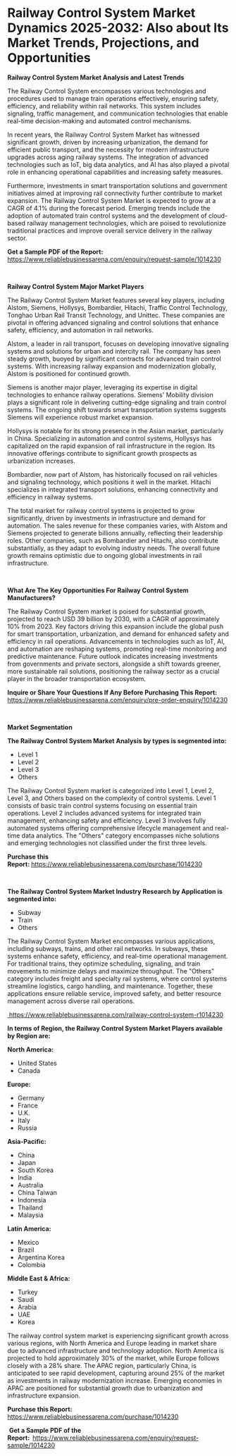 <p><h1>Railway Control System Market Dynamics 2025-2032: Also about Its Market Trends, Projections, and Opportunities</h1></p><p><strong>Railway Control System Market Analysis and Latest Trends</strong></p>
<p><p>The Railway Control System encompasses various technologies and procedures used to manage train operations effectively, ensuring safety, efficiency, and reliability within rail networks. This system includes signaling, traffic management, and communication technologies that enable real-time decision-making and automated control mechanisms. </p><p>In recent years, the Railway Control System Market has witnessed significant growth, driven by increasing urbanization, the demand for efficient public transport, and the necessity for modern infrastructure upgrades across aging railway systems. The integration of advanced technologies such as IoT, big data analytics, and AI has also played a pivotal role in enhancing operational capabilities and increasing safety measures.</p><p>Furthermore, investments in smart transportation solutions and government initiatives aimed at improving rail connectivity further contribute to market expansion. The Railway Control System Market is expected to grow at a CAGR of 4.1% during the forecast period. Emerging trends include the adoption of automated train control systems and the development of cloud-based railway management technologies, which are poised to revolutionize traditional practices and improve overall service delivery in the railway sector.</p></p>
<p><strong>Get a Sample PDF of the Report:&nbsp;</strong> <a href="https://www.reliablebusinessarena.com/enquiry/request-sample/1014230?utm_campaign=3297&utm_medium=2&utm_source=Github&utm_content=ia&utm_term=17042025&utm_id=railway-control-system">https://www.reliablebusinessarena.com/enquiry/request-sample/1014230</a></p>
<p>&nbsp;</p>
<p><strong>Railway Control System Major Market Players</strong></p>
<p><p>The Railway Control System Market features several key players, including Alstom, Siemens, Hollysys, Bombardier, Hitachi, Traffic Control Technology, Tonghao Urban Rail Transit Technology, and Unittec. These companies are pivotal in offering advanced signaling and control solutions that enhance safety, efficiency, and automation in rail networks.</p><p>Alstom, a leader in rail transport, focuses on developing innovative signaling systems and solutions for urban and intercity rail. The company has seen steady growth, buoyed by significant contracts for advanced train control systems. With increasing railway expansion and modernization globally, Alstom is positioned for continued growth.</p><p>Siemens is another major player, leveraging its expertise in digital technologies to enhance railway operations. Siemens' Mobility division plays a significant role in delivering cutting-edge signaling and train control systems. The ongoing shift towards smart transportation systems suggests Siemens will experience robust market expansion.</p><p>Hollysys is notable for its strong presence in the Asian market, particularly in China. Specializing in automation and control systems, Hollysys has capitalized on the rapid expansion of rail infrastructure in the region. Its innovative offerings contribute to significant growth prospects as urbanization increases.</p><p>Bombardier, now part of Alstom, has historically focused on rail vehicles and signaling technology, which positions it well in the market. Hitachi specializes in integrated transport solutions, enhancing connectivity and efficiency in railway systems.</p><p>The total market for railway control systems is projected to grow significantly, driven by investments in infrastructure and demand for automation. The sales revenue for these companies varies, with Alstom and Siemens projected to generate billions annually, reflecting their leadership roles. Other companies, such as Bombardier and Hitachi, also contribute substantially, as they adapt to evolving industry needs. The overall future growth remains optimistic due to ongoing global investments in rail infrastructure.</p></p>
<p>&nbsp;</p>
<p><strong>What Are The Key Opportunities For Railway Control System Manufacturers?</strong></p>
<p><p>The Railway Control System market is poised for substantial growth, projected to reach USD 39 billion by 2030, with a CAGR of approximately 10% from 2023. Key factors driving this expansion include the global push for smart transportation, urbanization, and demand for enhanced safety and efficiency in rail operations. Advancements in technologies such as IoT, AI, and automation are reshaping systems, promoting real-time monitoring and predictive maintenance. Future outlook indicates increasing investments from governments and private sectors, alongside a shift towards greener, more sustainable rail solutions, positioning the railway sector as a crucial player in the broader transportation ecosystem.</p></p>
<p><strong>Inquire or Share Your Questions If Any Before Purchasing This Report:</strong> <a href="https://www.reliablebusinessarena.com/enquiry/pre-order-enquiry/1014230?utm_campaign=3297&utm_medium=2&utm_source=Github&utm_content=ia&utm_term=17042025&utm_id=railway-control-system">https://www.reliablebusinessarena.com/enquiry/pre-order-enquiry/1014230</a></p>
<p>&nbsp;</p>
<p><strong>Market Segmentation</strong></p>
<p><strong>The Railway Control System Market Analysis by types is segmented into:</strong></p>
<p><ul><li>Level 1</li><li>Level 2</li><li>Level 3</li><li>Others</li></ul></p>
<p><p>The Railway Control System market is categorized into Level 1, Level 2, Level 3, and Others based on the complexity of control systems. Level 1 consists of basic train control systems focusing on essential train operations. Level 2 includes advanced systems for integrated train management, enhancing safety and efficiency. Level 3 involves fully automated systems offering comprehensive lifecycle management and real-time data analytics. The "Others" category encompasses niche solutions and emerging technologies not classified under the first three levels.</p></p>
<p><strong>Purchase this Report:&nbsp;</strong><a href="https://www.reliablebusinessarena.com/purchase/1014230?utm_campaign=3297&utm_medium=2&utm_source=Github&utm_content=ia&utm_term=17042025&utm_id=railway-control-system">https://www.reliablebusinessarena.com/purchase/1014230</a></p>
<p>&nbsp;</p>
<p><strong>The Railway Control System Market Industry Research by Application is segmented into:</strong></p>
<p><ul><li>Subway</li><li>Train</li><li>Others</li></ul></p>
<p><p>The Railway Control System Market encompasses various applications, including subways, trains, and other rail networks. In subways, these systems enhance safety, efficiency, and real-time operational management. For traditional trains, they optimize scheduling, signaling, and train movements to minimize delays and maximize throughput. The "Others" category includes freight and specialty rail systems, where control systems streamline logistics, cargo handling, and maintenance. Together, these applications ensure reliable service, improved safety, and better resource management across diverse rail operations.</p></p>
<p><a href="https://www.reliablebusinessarena.com/railway-control-system-r1014230?utm_campaign=3297&utm_medium=2&utm_source=Github&utm_content=ia&utm_term=17042025&utm_id=railway-control-system">&nbsp;https://www.reliablebusinessarena.com/railway-control-system-r1014230</a></p>
<p><strong>In terms of Region, the Railway Control System Market Players available by Region are:</strong></p>
<p>
    <p> <strong> North America: </strong>
        <ul>
            <li>United States</li>
            <li>Canada</li>
        </ul>
        </p> 
    <p> <strong> Europe: </strong>
        <ul>
            <li>Germany</li>
            <li>France</li>
            <li>U.K.</li>
            <li>Italy</li>
            <li>Russia</li>
        </ul>
        </p> 
    <p> <strong> Asia-Pacific: </strong>
        <ul>
            <li>China</li>
            <li>Japan</li>
            <li>South Korea</li>
            <li>India</li>
            <li>Australia</li>
            <li>China Taiwan</li>
            <li>Indonesia</li>
            <li>Thailand</li>
            <li>Malaysia</li>
        </ul>
        </p> 
    <p> <strong> Latin America: </strong>
        <ul>
            <li>Mexico</li>
            <li>Brazil</li>
            <li>Argentina Korea</li>
            <li>Colombia</li>
        </ul>
        </p> 
    <p> <strong> Middle East & Africa: </strong>
        <ul>
            <li>Turkey</li>
            <li>Saudi</li>
            <li>Arabia</li>
            <li>UAE</li>
            <li>Korea</li>
        </ul>
    </p>
    </p>
<p><p>The railway control system market is experiencing significant growth across various regions, with North America and Europe leading in market share due to advanced infrastructure and technology adoption. North America is projected to hold approximately 30% of the market, while Europe follows closely with a 28% share. The APAC region, particularly China, is anticipated to see rapid development, capturing around 25% of the market as investments in railway modernization increase. Emerging economies in APAC are positioned for substantial growth due to urbanization and infrastructure expansion.</p></p>
<p><strong>Purchase this Report: </strong><a href="https://www.reliablebusinessarena.com/purchase/1014230?utm_campaign=3297&utm_medium=2&utm_source=Github&utm_content=ia&utm_term=17042025&utm_id=railway-control-system">https://www.reliablebusinessarena.com/purchase/1014230</a></p>
<p>&nbsp;<strong>Get a Sample PDF of the Report:&nbsp;&nbsp;</strong><a href="https://www.reliablebusinessarena.com/enquiry/request-sample/1014230?utm_campaign=3297&utm_medium=2&utm_source=Github&utm_content=ia&utm_term=17042025&utm_id=railway-control-system">https://www.reliablebusinessarena.com/enquiry/request-sample/1014230</a></p>
<p><strong></strong></p>
<p><p></p><p></p><p></p></p>